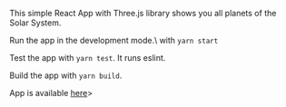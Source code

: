 This simple React App with Three.js library shows you all planets of the Solar System.

Run the app in the development mode.\ with `yarn start`

Test the app with `yarn test`.  It runs eslint.

Build the app with `yarn build`.

App is available <a href="https://zen-kare-cdbc78.netlify.app/">here</a>>
